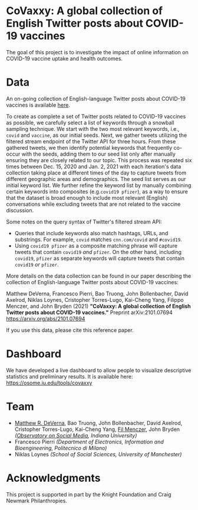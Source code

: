 # CoVaxxy: A global collection of English Twitter posts about COVID-19 vaccines 

The goal of this project is to investigate the impact of online information on COVID-19 vaccine uptake and health outcomes. 

# Data

An on-going collection of English-language Twitter posts about COVID-19 vaccines is available [here](https://zenodo.org/record/4530212).

To create as complete a set of Twitter posts related to COVID-19 vaccines as possible, we carefully select a list of keywords through a snowball sampling technique. We start with the two most relevant keywords, i.e., `covid` and `vaccine`, as our initial seeds.
Next, we gather tweets utilizing the filtered stream endpoint of the Twitter API for three hours. From these gathered tweets, we then identify potential keywords that frequently co-occur with the seeds, adding them to our seed list only after manually ensuring they are closely related to our topic. This process was repeated six times between Dec. 15, 2020 and Jan. 2, 2021 with each iteration's data collection taking place at different times of the day to capture tweets from different geographic areas and demographics. The seed list serves as our initial keyword list.
We further refine the keyword list by manually combining certain keywords into composites (e.g.`covid19 pfizer`), as a way to ensure that the dataset is broad enough to include most relevant (English) conversations while excluding tweets that are not related to the vaccine discussion. 

Some notes on the query syntax of Twitter's filtered stream API: 
* Queries that include keywords also match hashtags, URLs, and substrings. For example, `covid` matches `cnn.com/covid` and `#covid19`.
* Using `covid19 pfizer` as a composite matching phrase will capture tweets that contain `covid19` *and* `pfizer`. On the other hand, including `covid19`, `pfizer` as separate keywords will capture tweets that contain `covid19` *or* `pfizer`.

More details on the data collection can be found in our paper describing the collection of English-language Twitter posts about COVID-19 vaccines:

Matthew DeVerna, Francesco Pierri, Bao Truong, John Bollenbacher, David Axelrod, Niklas Loynes, Cristopher Torres-Lugo, Kai-Cheng Yang, Filippo Menczer, and John Bryden (2021) **"CoVaxxy: A global collection of English Twitter posts about COVID-19 vaccines."** Preprint arXiv:2101.07694 https://arxiv.org/abs/2101.07694

If you use this data, please cite this reference paper.

# Dashboard

We have developed a live dashboard to allow people to visualize descriptive statistics and preliminary results. It is available here: https://osome.iu.edu/tools/covaxxy

# Team

* [Matthew R. DeVerna](https://www.matthewdeverna.com/), Bao Truong, John Bollenbacher, David Axelrod, Cristopher Torres-Lugo, Kai-Cheng Yang, [Fil Menczer](https://cnets.indiana.edu/fil/), John Bryden *([Observatory on Social Media](https://osome.iu.edu/), Indiana University)* 
* Francesco Pierri *(Department of Electronics, Information and Bioengineering, Politecnico di Milano)* 
* Niklas Loynes *(School of Social Sciences, University of Manchester)*

# Acknowledgments

This project is supported in part by the Knight Foundation and Craig Newmark Philanthropies.